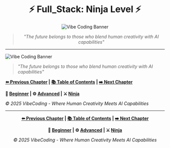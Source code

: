 <div align="center">

# ⚡ Full_Stack: Ninja Level ⚡

</div>

<div align="center">

![Vibe Coding Banner](https://i.imgur.com/XYZ123.png)

</div>

<div align="center">

> *"The future belongs to those who blend human creativity with AI capabilities"*

</div>

---




![Vibe Coding Banner](https://i.imgur.com/XYZ123.png)



> *"The future belongs to those who blend human creativity with AI capabilities"*





**[⬅️ Previous Chapter](../Chapter_04_*) | [📚 Table of Contents](../../README.md) | [➡️ Next Chapter](../Chapter_06_*)**



**🔰 [Beginner](./Chapter_05_Beginner.md) | ⚙️ [Advanced](./Chapter_05_Advanced.md) | ⚔️ [Ninja](./Chapter_05_Ninja.md)**



*© 2025 VibeCoding - Where Human Creativity Meets AI Capabilities*


---

<div align="center">

**[⬅️ Previous Chapter](../Chapter_04_*) | [📚 Table of Contents](../../README.md) | [➡️ Next Chapter](../Chapter_06_*)**

</div>

<div align="center">

**🔰 [Beginner](./Chapter_05_Beginner.md) | ⚙️ [Advanced](./Chapter_05_Advanced.md) | ⚔️ [Ninja](./Chapter_05_Ninja.md)**

</div>

<div align="center">

*© 2025 VibeCoding - Where Human Creativity Meets AI Capabilities*

</div>
